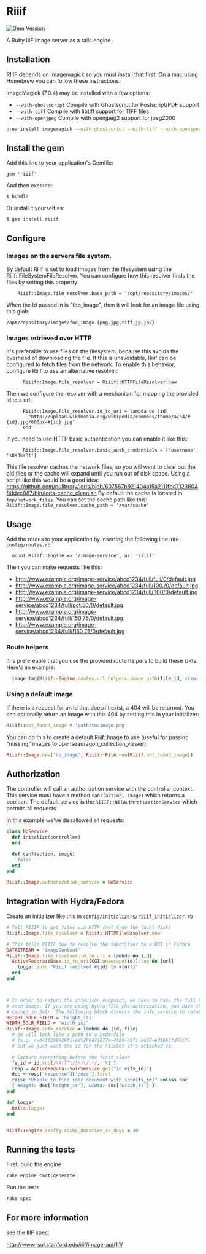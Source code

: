 # Riiif
[![Gem Version](https://badge.fury.io/rb/riiif.png)](http://badge.fury.io/rb/riiif)

A Ruby IIIF image server as a rails engine

## Installation

RIIIF depends on Imagemagick so you must install that first. On a mac using Homebrew you can follow these instructions:

ImageMagick (7.0.4) may be installed with a few options:
* `--with-ghostscript` Compile with Ghostscript for Postscript/PDF support
* `--with-tiff` Compile with libtiff support for TIFF files
* `--with-openjpeg` Compile with openjpeg2 support for jpeg2000

```bash
brew install imagemagick --with-ghostscript --with-tiff --with-openjpeg
```

## Install the gem
Add this line to your application's Gemfile:

    gem 'riiif'

And then execute:

    $ bundle

Or install it yourself as:

    $ gem install riiif
    
## Configure

### Images on the servers file system.

By default Riiif is set to load images from the filesystem using the Riiif::FileSystemFileResolver. 
You can configure how this resolver finds the files by setting this property:
```
    Riiif::Image.file_resolver.base_path = '/opt/repository/images/'
```
When the Id passed in is "foo_image", then it will look for an image file using this glob: 
```
/opt/repository/images/foo_image.{png,jpg,tiff,jp,jp2}
```

### Images retrieved over HTTP
It's preferable to use files on the filesystem, because this avoids the overhead of downloading the file.  If this is unavoidable, Riiif can be configured to fetch files from the network.  To enable this behavior, configure Riiif to use an alternative resolver:
```
      Riiif::Image.file_resolver = Riiif::HTTPFileResolver.new
```
Then we configure the resolver with a mechanism for mapping the provided id to a url:
```
      Riiif::Image.file_resolver.id_to_uri = lambda do |id|
        "http://upload.wikimedia.org/wikipedia/commons/thumb/a/a4/#{id}.jpg/600px-#{id}.jpg"
      end
```
If you need to use HTTP basic authentication you can enable it like this:
```
      Riiif::Image.file_resolver.basic_auth_credentials = ['username', 's0s3kr3t']
```

This file resolver caches the network files, so you will want to clear out the old files or the cache will expand until you run out of disk space.
Using a script like this would be a good idea: https://github.com/pulibrary/loris/blob/607567b921404a15a2111fbd7123604f4fdec087/bin/loris-cache_clean.sh
By default the cache is located in `tmp/network_files`. You can set the cache path like this: `Riiif::Image.file_resolver.cache_path = '/var/cache'`

## Usage

Add the routes to your application by inserting the following line into `config/routes.rb` 
```
  mount Riiif::Engine => '/image-service', as: 'riiif'
```

Then you can make requests like this:

* http://www.example.org/image-service/abcd1234/full/full/0/default.jpg
* http://www.example.org/image-service/abcd1234/full/100,/0/default.jpg
* http://www.example.org/image-service/abcd1234/full/,100/0/default.jpg
* http://www.example.org/image-service/abcd1234/full/pct:50/0/default.jpg
* http://www.example.org/image-service/abcd1234/full/150,75/0/default.jpg
* http://www.example.org/image-service/abcd1234/full/!150,75/0/default.jpg

### Route helpers

It is prefereable that you use the provided route helpers to build these URIs. Here's an example:

```ruby
  image_tag(Riiif::Engine.routes.url_helpers.image_path(file_id, size: ',600'))
```

### Using a default image

If there is a request for an id that doesn't exist, a 404 will be returned. You can optionally return an image with this 404 by setting this in your initializer:

```ruby
Riiif::not_found_image = 'path/to/image.png'
```

You can do this to create a default Riiif::Image to use (useful for passing "missing" images to openseadragon_collection_viewer):

```ruby
Riiif::Image.new('no_image', Riiif::File.new(Riiif.not_found_image))
```

## Authorization

The controller will call an authorization service with the controller context.  This service must have a method `can?(action, image)` which returns a boolean. The default service is the `RIIIF::NilAuthrorizationService` which permits all requests. 

In this example we've dissallowed all requests:

```ruby
class NoService
  def initalize(controller)
  end

  def can?(action, image)
    false
  end
end

Riiif::Image.authorization_service = NoService
```

## Integration with Hydra/Fedora

Create an initializer like this in `config/initializers/riiif_initializer.rb`

```ruby
# Tell RIIIF to get files via HTTP (not from the local disk)
Riiif::Image.file_resolver = Riiif::HTTPFileResolver.new

# This tells RIIIF how to resolve the identifier to a URI in Fedora
DATASTREAM = 'imageContent'
Riiif::Image.file_resolver.id_to_uri = lambda do |id| 
  ActiveFedora::Base.id_to_uri(CGI.unescape(id)).tap do |url|
    logger.info "Riiif resolved #{id} to #{url}"
  end
end



# In order to return the info.json endpoint, we have to have the full height and width of
# each image. If you are using hydra-file_characterization, you have the height & width 
# cached in Solr. The following block directs the info_service to return those values:
HEIGHT_SOLR_FIELD = 'height_isi'
WIDTH_SOLR_FIELD = 'width_isi'
Riiif::Image.info_service = lambda do |id, file|
  # id will look like a path to a pcdm:file
  # (e.g. rv042t299%2Ffiles%2F6d71677a-4f80-42f1-ae58-ed1063fd79c7)
  # but we just want the id for the FileSet it's attached to.

  # Capture everything before the first slash
  fs_id = id.sub(/\A([^\/]*)\/.*/, '\1')
  resp = ActiveFedora::SolrService.get("id:#{fs_id}")
  doc = resp['response']['docs'].first
  raise "Unable to find solr document with id:#{fs_id}" unless doc
  { height: doc['height_is'], width: doc['width_is'] }
end

def logger
  Rails.logger
end


Riiif::Engine.config.cache_duration_in_days = 30
```


## Running the tests
First, build the engine
```bash
rake engine_cart:generate
```

Run the tests
```bash
rake spec
```


## For more information
see the IIIF spec:

http://www-sul.stanford.edu/iiif/image-api/1.1/
